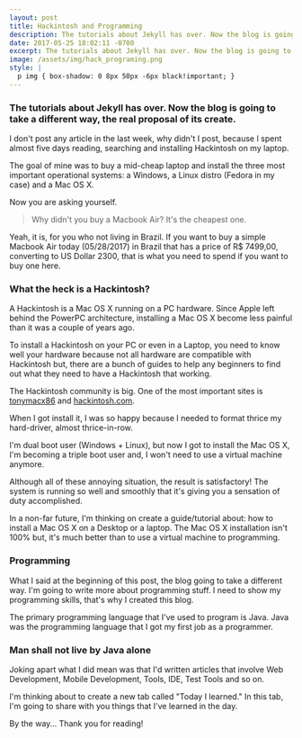 ```yaml
---
layout: post
title: Hackintosh and Programming
description: The tutorials about Jekyll has over. Now the blog is going to take a different...
date: 2017-05-25 18:02:11 -0700
excerpt: The tutorials about Jekyll has over. Now the blog is going to take a different...
image: /assets/img/hack_programing.png
style: |
  p img { box-shadow: 0 8px 50px -6px black!important; }
---
```

### The tutorials about Jekyll has over. Now the blog is going to take a different way, the real proposal of its create.

I don't post any article in the last week, why didn't I post, because I spent almost five days reading, searching and installing Hackintosh on my laptop.

The goal of mine was to buy a mid-cheap laptop and install the three most important operational systems: a Windows, a Linux distro (Fedora in my case) and a Mac OS X.

Now you are asking yourself.

> Why didn't you buy a Macbook Air? It's the cheapest one.

Yeah, it is, for you who not living in Brazil. If you want to buy a simple Macbook Air today (05/28/2017) in Brazil that has a price of R$ 7499,00, converting to US Dollar 2300, that is what you need to spend if you want to buy one here.

### What the heck is a Hackintosh?

A Hackintosh is a Mac OS X running on a PC hardware. Since Apple left behind the PowerPC architecture, installing a Mac OS X become less painful than it was a couple of years ago.

To install a Hackintosh on your PC or even in a Laptop, you need to know well your hardware because not all hardware are compatible with Hackintosh but, there are a bunch of guides to help any beginners to find out what they need to have a Hackintosh that working.

The Hackintosh community is big. One of the most important sites is [tonymacx86](https://www.tonymacx86.com/) and [hackintosh.com](http://www.hackintosh.com/).

When I got install it, I was so happy because I needed to format thrice my hard-driver, almost thrice-in-row.

I'm dual boot user (Windows + Linux), but now I got to install the Mac OS X, I'm becoming a triple boot user and, I won't need to use a virtual machine anymore.

Although all of these annoying situation, the result is satisfactory! The system is running so well and smoothly that it's giving you a sensation of duty accomplished.

In a non-far future, I'm thinking on create a guide/tutorial about: how to install a Mac OS X on a Desktop or a laptop. The Mac OS X installation isn't 100% but, it's much better than to use a virtual machine to programming.

### Programming

What I said at the beginning of this post, the blog going to take a different way. I'm going to write more about programming stuff. I need to show my programming skills, that's why I created this blog.

The primary programming language that I've used to program is Java. Java was the programming language that I got my first job as a programmer.

### Man shall not live by Java alone

Joking apart what I did mean was that I'd written articles that involve Web Development, Mobile Development, Tools, IDE, Test Tools and so on.

I'm thinking about to create a new tab called "Today I learned." In this tab, I'm going to share with you things that I've learned in the day.

By the way... Thank you for reading!